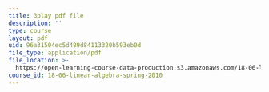 ```yaml
---
title: 3play pdf file
description: ''
type: course
layout: pdf
uid: 96a31504ec5d489d84113320b593eb0d
file_type: application/pdf
file_location: >-
  https://open-learning-course-data-production.s3.amazonaws.com/18-06-linear-algebra-spring-2010/96a31504ec5d489d84113320b593eb0d_Y_Ac6KiQ1t0.pdf
course_id: 18-06-linear-algebra-spring-2010
---
```

